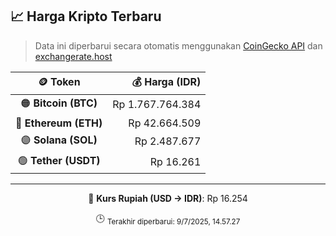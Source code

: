 

<!-- HARGA_KRIPTO -->
## 📈 Harga Kripto Terbaru

> Data ini diperbarui secara otomatis menggunakan [CoinGecko API](https://www.coingecko.com/) dan [exchangerate.host](https://exchangerate.host/)

<div align="center">

| 🪙 Token | 💰 Harga (IDR) |
|:------:|---------------:|
| 🟠 **Bitcoin (BTC)**   | Rp 1.767.764.384 |
| 🔵 **Ethereum (ETH)**  | Rp 42.664.509 |
| 🟣 **Solana (SOL)**    | Rp 2.487.677 |
| 🟢 **Tether (USDT)**   | Rp 16.261 |

---

💱 **Kurs Rupiah (USD → IDR)**: Rp 16.254

🕒 <sub>Terakhir diperbarui: 9/7/2025, 14.57.27</sub>

</div>
<!-- /HARGA_KRIPTO -->